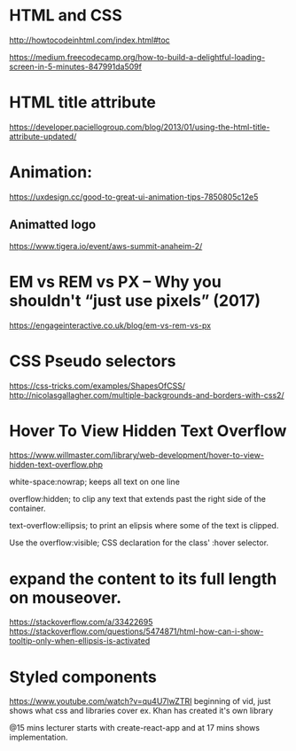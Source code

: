 # HTML and CSS
http://howtocodeinhtml.com/index.html#toc

https://medium.freecodecamp.org/how-to-build-a-delightful-loading-screen-in-5-minutes-847991da509f

# HTML title attribute
https://developer.paciellogroup.com/blog/2013/01/using-the-html-title-attribute-updated/

# Animation:
https://uxdesign.cc/good-to-great-ui-animation-tips-7850805c12e5

## Animatted logo
https://www.tigera.io/event/aws-summit-anaheim-2/

# EM vs REM vs PX – Why you shouldn't “just use pixels” (2017)
https://engageinteractive.co.uk/blog/em-vs-rem-vs-px

# CSS Pseudo selectors
https://css-tricks.com/examples/ShapesOfCSS/
http://nicolasgallagher.com/multiple-backgrounds-and-borders-with-css2/

# Hover To View Hidden Text Overflow
https://www.willmaster.com/library/web-development/hover-to-view-hidden-text-overflow.php

white-space:nowrap; keeps all text on one line

overflow:hidden; to clip any text that extends past the right side of the container.

text-overflow:ellipsis; to print an elipsis where some of the text is clipped.

Use the overflow:visible; CSS declaration for the class' :hover selector.

# expand the content to its full length on mouseover.
https://stackoverflow.com/a/33422695
https://stackoverflow.com/questions/5474871/html-how-can-i-show-tooltip-only-when-ellipsis-is-activated

# Styled components
https://www.youtube.com/watch?v=qu4U7lwZTRI
beginning of vid, just shows what css and libraries cover ex. Khan has created it's own library

@15 mins lecturer starts with create-react-app and at 17 mins shows implementation.
